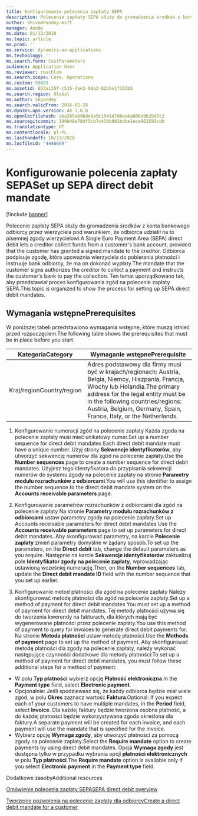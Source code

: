 ```yaml
---
title: Konfigurowanie polecenia zapłaty SEPA
description: Polecenie zapłaty SEPA służy do gromadzenia środków z konta bankowego odbiorcy przez wierzyciela pod warunkiem, że odbiorca udzielił na to pisemnej zgody wierzycielowi.
author: ShivamPandey-msft
manager: AnnBe
ms.date: 01/12/2018
ms.topic: article
ms.prod: ''
ms.service: dynamics-ax-applications
ms.technology: ''
ms.search.form: CustParameters
audience: Application User
ms.reviewer: roschlom
ms.search.scope: Core, Operations
ms.custom: 59491
ms.assetid: 653a135f-c515-4ae3-9da2-82b5e1f103b5
ms.search.region: Global
ms.author: shpandey
ms.search.validFrom: 2016-02-28
ms.dyn365.ops.version: AX 7.0.0
ms.openlocfilehash: aba265e69bde9a9c194147d6ee6a806e9b2bd7c2
ms.sourcegitcommit: 199848e78df5cb7c439b001bdbe1ece963593cdb
ms.translationtype: HT
ms.contentlocale: pl-PL
ms.lasthandoff: 10/13/2020
ms.locfileid: "4446699"
---
```

# <a name="set-up-sepa-direct-debit-mandate"></a><span data-ttu-id="161e4-103">Konfigurowanie polecenia zapłaty SEPA</span><span class="sxs-lookup"><span data-stu-id="161e4-103">Set up SEPA direct debit mandate</span></span>

[!include [banner](../includes/banner.md)]

<span data-ttu-id="161e4-104">Polecenie zapłaty SEPA służy do gromadzenia środków z konta bankowego odbiorcy przez wierzyciela pod warunkiem, że odbiorca udzielił na to pisemnej zgody wierzycielowi.</span><span class="sxs-lookup"><span data-stu-id="161e4-104">A Single Euro Payment Area (SEPA) direct debit lets a creditor collect funds from a customer's bank account, provided that the customer has granted a signed mandate to the creditor.</span></span> <span data-ttu-id="161e4-105">Odbiorca podpisuje zgodę, która upoważnia wierzyciela do pobierania płatności i instruuje bank odbiorcy, że ma on dokonać wypłaty.</span><span class="sxs-lookup"><span data-stu-id="161e4-105">The mandate that the customer signs authorizes the creditor to collect a payment and instructs the customer's bank to pay the collection.</span></span> <span data-ttu-id="161e4-106">Ten temat uporządkowano tak, aby przedstawiał proces konfigurowania zgód na polecenie zapłaty SEPA.</span><span class="sxs-lookup"><span data-stu-id="161e4-106">This topic is organized to show the process for setting up SEPA direct debit mandates.</span></span>

## <a name="prerequisites"></a><span data-ttu-id="161e4-107">Wymagania wstępne</span><span class="sxs-lookup"><span data-stu-id="161e4-107">Prerequisites</span></span>
<span data-ttu-id="161e4-108">W poniższej tabeli przedstawiono wymagania wstępne, które muszą istnieć przed rozpoczęciem.</span><span class="sxs-lookup"><span data-stu-id="161e4-108">The following table shows the prerequisites that must be in place before you start.</span></span>

| <span data-ttu-id="161e4-109">Kategoria</span><span class="sxs-lookup"><span data-stu-id="161e4-109">Category</span></span>       | <span data-ttu-id="161e4-110">Wymaganie wstępne</span><span class="sxs-lookup"><span data-stu-id="161e4-110">Prerequisite</span></span>                                                                                                                                              |
|----------------|-----------------------------------------------------------------------------------------------------------------------------------------------------------|
| <span data-ttu-id="161e4-111">Kraj/region</span><span class="sxs-lookup"><span data-stu-id="161e4-111">Country/region</span></span> | <span data-ttu-id="161e4-112">Adres podstawowy dla firmy musi być w krajach/regionach: Austria, Belgia, Niemcy, Hiszpania, Francja, Włochy lub Holandia.</span><span class="sxs-lookup"><span data-stu-id="161e4-112">The primary address for the legal entity must be in the following countries/regions: Austria, Belgium, Germany, Spain, France, Italy, or the Netherlands.</span></span> |

1. <span data-ttu-id="161e4-113">Konfigurowanie numeracji zgód na polecenie zapłaty Każda zgoda na polecenie zapłaty musi mieć unikatowy numer.</span><span class="sxs-lookup"><span data-stu-id="161e4-113">Set up a number sequence for direct debit mandates Each direct debit mandate must have a unique number.</span></span> <span data-ttu-id="161e4-114">Użyj strony **Sekwencje identyfikatorów**, aby utworzyć sekwencję numerów dla zgód na polecenie zapłaty.</span><span class="sxs-lookup"><span data-stu-id="161e4-114">Use the **Number sequences** page to create a number sequence for direct debit mandates.</span></span> <span data-ttu-id="161e4-115">Użyjesz tego identyfikatora do przypisania sekwencji numerów do systemu zgody na polecenie zapłaty na stronie **Parametry modułu rozrachunków z odbiorcami**.</span><span class="sxs-lookup"><span data-stu-id="161e4-115">You will use this identifier to assign the number sequence to the direct debit mandate system on the **Accounts receivable parameters** page.</span></span>

2. <span data-ttu-id="161e4-116">Konfigurowanie parametrów rozrachunków z odbiorcami dla zgód na polecenie zapłaty Na stronie **Parametry modułu rozrachunków z odbiorcami** ustaw parametry zgody na polecenie zapłaty.</span><span class="sxs-lookup"><span data-stu-id="161e4-116">Set up Accounts receivable parameters for direct debit mandates Use the **Accounts receivable parameters** page to set up parameters for direct debit mandates.</span></span> <span data-ttu-id="161e4-117">Aby skonfigurować parametry, na karcie **Polecenie zapłaty** zmień parametry domyślne w żądany sposób.</span><span class="sxs-lookup"><span data-stu-id="161e4-117">To set up the parameters, on the **Direct debit** tab, change the default parameters as you require.</span></span> <span data-ttu-id="161e4-118">Następnie na karcie **Sekwencje identyfikatorów** zaktualizuj pole **Identyfikator zgody na polecenie zapłaty**, wprowadzając ustawioną wcześniej numerację.</span><span class="sxs-lookup"><span data-stu-id="161e4-118">Then, on the **Number sequences** tab, update the **Direct debit mandate ID** field with the number sequence that you set up earlier.</span></span>

3. <span data-ttu-id="161e4-119">Konfigurowanie metod płatności dla zgód na polecenie zapłaty Należy skonfigurować metodę płatności dla zgód na polecenie zapłaty.</span><span class="sxs-lookup"><span data-stu-id="161e4-119">Set up a method of payment for direct debit mandates You must set up a method of payment for direct debit mandates.</span></span> <span data-ttu-id="161e4-120">Tej metody płatności używa się do tworzenia kwerendy na fakturach, dla których mają być wygenerowane płatności przez polecenie zapłaty.</span><span class="sxs-lookup"><span data-stu-id="161e4-120">You use this method of payment to query for invoices to generate direct debit payments for.</span></span> <span data-ttu-id="161e4-121">Na stronie **Metoda płatności** ustaw metodę płatności.</span><span class="sxs-lookup"><span data-stu-id="161e4-121">Use the **Methods of payment** page to set up the method of payment.</span></span> <span data-ttu-id="161e4-122">Aby skonfigurować metodę płatności dla zgody na polecenie zapłaty, należy wykonać następujące czynności dodatkowe dla metody płatności:</span><span class="sxs-lookup"><span data-stu-id="161e4-122">To set up a method of payment for direct debit mandates, you must follow these additional steps for a method of payment:</span></span>

-   <span data-ttu-id="161e4-123">W polu **Typ płatności** wybierz opcję **Płatność elektroniczna**.</span><span class="sxs-lookup"><span data-stu-id="161e4-123">In the **Payment type** field, select **Electronic payment**.</span></span>
-   <span data-ttu-id="161e4-124">Opcjonalnie: Jeśli spodziewasz się, że każdy odbiorca będzie miał wiele zgód, w polu **Okres** zaznacz wartość **Faktura**.</span><span class="sxs-lookup"><span data-stu-id="161e4-124">Optional: If you expect each of your customers to have multiple mandates, in the **Period** field, select **Invoice**.</span></span> <span data-ttu-id="161e4-125">Dla każdej faktury będzie tworzona osobna płatność, a do każdej płatności będzie wykorzystywana zgoda określona dla faktury.</span><span class="sxs-lookup"><span data-stu-id="161e4-125">A separate payment will be created for each invoice, and each payment will use the mandate that is specified for the invoice.</span></span>
-   <span data-ttu-id="161e4-126">Wybierz opcję **Wymaga zgody**, aby utworzyć płatności za pomocą zgody na polecenie zapłaty.</span><span class="sxs-lookup"><span data-stu-id="161e4-126">Select the **Require mandate** option to create payments by using direct debit mandates.</span></span> <span data-ttu-id="161e4-127">Opcja **Wymaga zgody** jest dostępna tylko w przypadku wybrania opcji **płatności elektronicznych** w polu **Typ płatności**.</span><span class="sxs-lookup"><span data-stu-id="161e4-127">The **Require mandate** option is available only if you select **Electronic payment** in the **Payment type** field.</span></span>

<span data-ttu-id="161e4-128">Dodatkowe zasoby</span><span class="sxs-lookup"><span data-stu-id="161e4-128">Additional resources</span></span>

[<span data-ttu-id="161e4-129">Omówienie polecenia zapłaty SEPA</span><span class="sxs-lookup"><span data-stu-id="161e4-129">SEPA direct debit overview</span></span>](sepa-direct-debit-overview.md) 

[<span data-ttu-id="161e4-130">Tworzenie pozwolenia na polecenie zapłaty dla odbiorcy</span><span class="sxs-lookup"><span data-stu-id="161e4-130">Create a direct debit mandate for a customer</span></span>](tasks/create-direct-debit-mandate-customer.md) 


